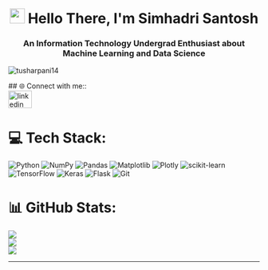 <h1 align="center"> <img src="https://media.giphy.com/media/hvRJCLFzcasrR4ia7z/giphy.gif" width="30px"/> Hello There, I'm Simhadri Santosh</h2>

###

<h3 align="center">An Information Technology Undergrad Enthusiast about Machine Learning and Data Science</h3>
<p align="left"> <img src="https://komarev.com/ghpvc/?username=tusharpani14&label=Profile%20views&color=0e75b6&style=flat" alt="tusharpani14" /> </p>
## 🌐 Connect with me::
<div align="left">
  <a href="https://www.linkedin.com/in/simhadri-santosh/" target="_blank">
    <img src="https://raw.githubusercontent.com/maurodesouza/profile-readme-generator/master/src/assets/icons/social/linkedin/default.svg" width="47" height="35" alt="linkedin logo"  />
  </a>
<!--   <a href="https://kaggle.com/abduulrahmankhalid" target="blank"><img src="https://raw.githubusercontent.com/rahuldkjain/github-profile-readme-generator/master/src/images/icons/Social/kaggle.svg" alt="abduulrahmankhalid" height="35" width="47" /></a> -->
</div>

# 💻 Tech Stack:
![Python](https://img.shields.io/badge/python-3670A0?style=flat&logo=python&logoColor=ffdd54) ![NumPy](https://img.shields.io/badge/numpy-%23013243.svg?style=flat&logo=numpy&logoColor=white) ![Pandas](https://img.shields.io/badge/pandas-%23150458.svg?style=flat&logo=pandas&logoColor=white) ![Matplotlib](https://img.shields.io/badge/Matplotlib-%23ffffff.svg?style=flat&logo=Matplotlib&logoColor=white) ![Plotly](https://img.shields.io/badge/Plotly-%233F4F75.svg?style=flat&logo=plotly&logoColor=white) ![scikit-learn](https://img.shields.io/badge/scikit--learn-%23F7931E.svg?style=flat&logo=scikit-learn&logoColor=white) ![TensorFlow](https://img.shields.io/badge/TensorFlow-%23FF6F00.svg?style=flat&logo=TensorFlow&logoColor=white) ![Keras](https://img.shields.io/badge/Keras-%23D00000.svg?style=flat&logo=Keras&logoColor=white) ![Flask](https://img.shields.io/badge/flask-%23000.svg?style=flat&logo=Flask&logoColor=white) ![Git](https://img.shields.io/badge/GIT-E44C30?style=flat&logo=git&logoColor=white) 
# 📊 GitHub Stats:
![](https://github-readme-stats-sigma-five.vercel.app/api?username=SimhadriSantosh&theme=material-palenight&hide_border=true&include_all_commits=true&count_private=true)<br/>
![](https://github-readme-streak-stats.herokuapp.com/?user=SimhadriSantosh&theme=material-palenight&hide_border=true)<br/>
![](https://github-readme-stats-sigma-five.vercel.app/api/top-langs/?username=SimhadriSantosh&theme=material-palenight&hide_border=true&include_all_commits=true&count_private=true&layout=compact)

---
